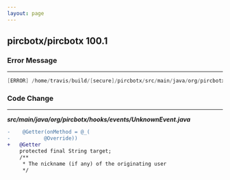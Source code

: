 ```yaml
---
layout: page
---
```

## pircbotx/pircbotx 100.1


### Error Message

---------------------

```java
[ERROR] /home/travis/build/[secure]/pircbotx/src/main/java/org/pircbotx/hooks/events/UnknownEvent.java:[45,9] method does not override or implement a method from a supertype 
```

### Code Change

---------------------

***src/main/java/org/pircbotx/hooks/events/UnknownEvent.java***

```diff
-    @Getter(onMethod = @_(
-			@Override))
+	@Getter
	protected final String target;
	/**
	 * The nickname (if any) of the originating user
	 */
```
